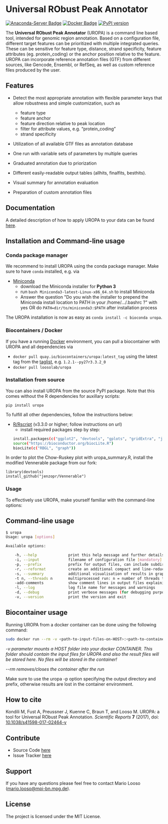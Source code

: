 Universal RObust Peak Annotator
=======================================

[![Anaconda-Server Badge](https://img.shields.io/badge/Install%20with-conda-green.svg?style=plastic&logoWidth=40)](https://conda.anaconda.org/bioconda) [![Docker Badge](https://img.shields.io/badge/Container-ready-green.svg?style=plastic&logoWidth=40)](http://biocontainers.pro/registry/#/) [![PyPI version](https://badge.fury.io/py/uropa.png)](https://badge.fury.io/py/uropa)

The **Universal RObust Peak Annotator** (UROPA) is a command line based tool, intended for genomic region
annotation. Based on a configuration file, different target features can be prioritized with multiple integrated queries.
These can be sensitive for feature type, distance, strand specificity, feature attributes (eg. protein_coding) or the anchor position relative to the feature.
UROPA can incorporate reference annotation files (GTF) from different sources, like Gencode, Ensembl, or RefSeq,
as well as custom reference files produced by the user.

Features
--------

-  Detect the most appropriate annotation with flexible parameter keys that allow
   robustness and simple customization, such as

   -  feature type
   -  feature anchor
   -  feature direction relative to peak location
   -  filter for attribute values, e.g. “protein\_coding”
   -  strand specificity

-  Utilization of all available GTF files as annotation database
-  One run with variable sets of parameters by multiple queries
-  Graduated annotation due to priorization
-  Different easily-readable output tables (allhits, finalfits, besthits).
-  Visual summary for annotation evaluation
-  Preparation of custom annotation files

Documentation
--------------
A detailed description of how to apply UROPA to your data can be found [here](http://uropa-manual.readthedocs.io/).

Installation and Command-line usage
------------------------------------

### Conda package manager

We recommend to install UROPA using the conda package manager. Make sure to have `conda` installed, e.g. via

- [Miniconda](https://conda.io/miniconda.html)
	- download the Miniconda installer for **Python 3**
	- run ```bash Miniconda3-latest-Linux-x86_64.sh``` to install Miniconda
	- Answer the question "Do you wish the installer to prepend the Miniconda install location to PATH in your /home/.../.bashrc ?" with yes
		OR do ```PATH=dir/to/miniconda3:$PATH``` after installation process

The UROPA installation is now as easy as ```conda install -c bioconda uropa```.

### Biocontainers / Docker

If you have a running [Docker](docker.com) environment, you can pull a biocontainer with UROPA and all dependencies via

-	`docker pull quay.io/biocontainers/uropa:latest_tag` using the latest tag from the [taglist](https://quay.io/repository/biocontainers/uropa?tab=tags), e.g. `1.2.1--py27r3.3.2_0`
-	`docker pull loosolab/uropa`

### Installation from source

You can also install UROPA from the source PyPI package. Note that this comes without the R dependencies for auxillary scripts:

`pip install uropa`

To fulfill all other dependencies, follow the instructions below:

- [R/Rscript](http://www.r-project.org/) (v3.3.0 or higher; follow instructions on url)
	- install required packages step by step:
	```bash
	install.packages(c("ggplot2", "devtools", "gplots", "gridExtra", "jsonlite", "VennDiagram", "getopt", "tidyr", "UpSetR"))
	source("https://bioconductor.org/biocLite.R")
	biocLite(c("RBGL", "graph"))
  ```

In order to plot the Chow-Ruskey plot with uropa_summary.R, install the modified Vennerable package from our fork:

```
library(devtools)
install_github("jenzopr/Vennerable")
```

### Usage

To effectively use UROPA, make yourself familiar with the command-line options:

## Command-line usage

```bash
$ uropa                   
Usage: uropa [options]          

Available options:

	-h, --help             	print this help message and further details on the configuration file
	-i, --input            	filename of configuration file [mandatory]
	-p, --prefix           	prefix for output files, can include subdirectories [basename of --input]
	-r, --reformat         	create an additional compact and line-reduced table as result file
	-s, --summary          	additional visualisation of results in graphical format will be created
	-t n, --threads n      	multiprocessed run: n = number of threads to run annotation process
	-add-comments          	show comment lines in output files explaining the columns
	-l, --log              	log file name for messages and warnings
	-d, --debug            	print verbose messages (for debugging purposes)
	-v, --version          	print the version and exit
```

## Biocontainer usage

Running UROPA from a docker container can be done using the following command:

```bash
sudo docker run --rm -v <path-to-input-files-on-HOST>:<path-to-container-mnt> UROPA:LATEST uropa <UROPA-Paramters> -p <path-to-container-mnt>/'your-file-prefix'
```

*-v parameter mounts a HOST folder into your docker CONTAINER. This folder should contain the input files for UROPA and also the result files will be stored here. No files will be stored in the container!*

*--rm removes/closes the container after the run*

Make sure to use the uropa -p option specifying the output directory and prefix, otherwise results are lost in the container environment.

How to cite
-----------

Kondili M, Fust A, Preussner J, Kuenne C, Braun T, and Looso M. UROPA: a tool for Universal RObust Peak Annotation. *Scientific Reports* **7** (2017), doi: [10.1038/s41598-017-02464-y](https://www.nature.com/articles/s41598-017-02464-y)

Contribute
----------

* Source Code [here](https://github.molgen.mpg.de/loosolab/UROPA)
* Issue Tracker [here](https://github.molgen.mpg.de/loosolab/UROPA/issues)

Support
-------

If you have any questions please feel free to contact Mario Looso (mario.looso@mpi-bn.mpg.de).

License
-------

The project is licensed under the MIT License.
